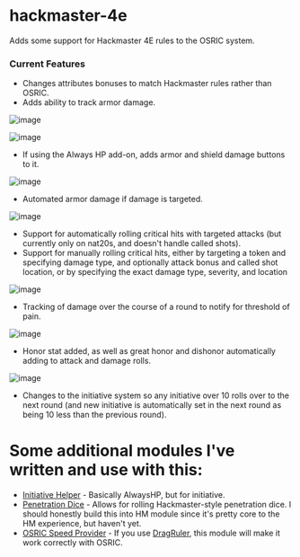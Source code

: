 # hackmaster-4e
Adds some support for Hackmaster 4E rules to the OSRIC system.

### Current Features  
* Changes attributes bonuses to match Hackmaster rules rather than OSRIC.
* Adds ability to track armor damage.

![image](https://user-images.githubusercontent.com/5131736/211449165-3d4626f8-05d5-4672-a8ad-7ab15cd77770.png)

![image](https://user-images.githubusercontent.com/5131736/211449233-fcb9d604-095f-4204-b67f-0142114dee2c.png)
* If using the Always HP add-on, adds armor and shield damage buttons to it.

![image](https://user-images.githubusercontent.com/5131736/211449299-da98efaf-f6a7-42be-8373-eec7e219bf81.png)
* Automated armor damage if damage is targeted.

![image](https://user-images.githubusercontent.com/5131736/211449394-0486b7ec-5fd8-495b-b74b-e94ef7451a45.png)
* Support for automatically rolling critical hits with targeted attacks (but currently only on nat20s, and doesn't handle called shots).
* Support for manually rolling critical hits, either by targeting a token and specifying damage type, and optionally attack bonus and called shot location, or by specifying the exact damage type, severity, and location

![image](https://user-images.githubusercontent.com/5131736/211449456-732f879e-5fbb-4286-a433-bffef26dd145.png)

* Tracking of damage over the course of a round to notify for threshold of pain.

![image](https://user-images.githubusercontent.com/5131736/211449501-61502f63-a122-4b56-8db4-95365e7a8ffb.png)

* Honor stat added, as well as great honor and dishonor automatically adding to attack and damage rolls.

![image](https://user-images.githubusercontent.com/5131736/211449543-27e577be-3c7e-456d-a779-30f21ba16add.png)

* Changes to the initiative system so any initiative over 10 rolls over to the next round (and new initiative is automatically set in the next round as being 10 less than the previous round).


# Some additional modules I've written and use with this:
* [Initiative Helper](https://github.com/drplote/fvtt-initiative-helper) - Basically AlwaysHP, but for initiative.
* [Penetration Dice](https://github.com/drplote/fvtt-penetration-dice) - Allows for rolling Hackmaster-style penetration dice. I should honestly build this into HM module since it's pretty core to the HM experience, but haven't yet.
* [OSRIC Speed Provider](https://github.com/drplote/fvtt-osric-speed-provider) - If you use [DragRuler](https://foundryvtt.com/packages/drag-ruler), this module will make it work correctly with OSRIC.
